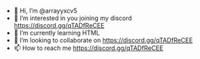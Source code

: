 - 👋 Hi, I’m @arrayyxcv5
- 👀 I’m interested in you joining my discord https://discord.gg/qTADfReCEE
- 🌱 I’m currently learning HTML
- 💞️ I’m looking to collaborate on https://discord.gg/qTADfReCEE
- 📫 How to reach me https://discord.gg/qTADfReCEE

<!---
arrayyxcv5/arrayyxcv5 is a ✨ special ✨ repository because its `README.md` (this file) appears on your GitHub profile.
You can dick the Preview link to take a look at your changes.
--->
